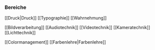 ### Bereiche
[[Druck|Druck]]
[[Typographie]]
[[Wahrnehmung]]

[[Bildverarbeitung]]
[[Audiotechnik]]
[[Videotechnik]]
[[Kameratechnik]]
[[Lichttechnik]]

[[Colormanagement]]
[[Farbenlehre|Farbenlehre]]


